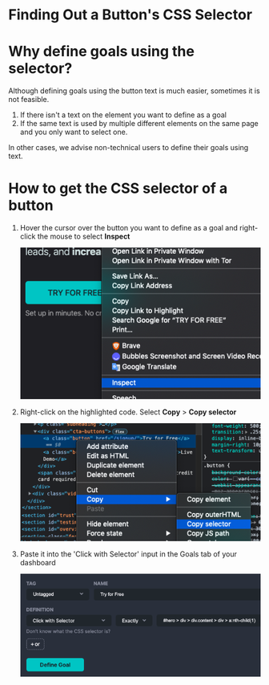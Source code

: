 # Finding Out a Button's CSS Selector

# Why define goals using the selector?

Although defining goals using the button text is much easier, sometimes it is not feasible.

1. If there isn't a text on the element you want to define as a goal
2. If the same text is used by multiple different elements on the same page and you only want to select one.

In other cases, we advise non-technical users to define their goals using text.

# How to get the CSS selector of a button

1. Hover the cursor over the button you want to define as a goal and right-click the mouse to select **Inspect**
    
    ![Screen Shot 2021-11-12 at 16.18.58.png](Finding%20Out%20a%20Button's%20CSS%20Selector%20a5a18626e13f4af48f971b8a2f6818a8/Screen_Shot_2021-11-12_at_16.18.58.png)
    
2. Right-click on the highlighted code. Select **Copy** > **Copy selector**
    
    ![Screen Shot 2021-11-12 at 16.19.25.png](Finding%20Out%20a%20Button's%20CSS%20Selector%20a5a18626e13f4af48f971b8a2f6818a8/Screen_Shot_2021-11-12_at_16.19.25.png)
    
3. Paste it into the 'Click with Selector' input in the Goals tab of your dashboard
    
    ![Screen Shot 2021-11-12 at 16.20.22.png](Finding%20Out%20a%20Button's%20CSS%20Selector%20a5a18626e13f4af48f971b8a2f6818a8/Screen_Shot_2021-11-12_at_16.20.22.png)